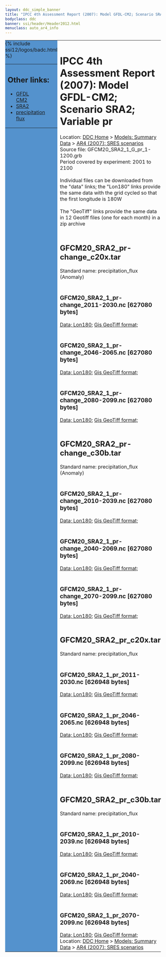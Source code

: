 ```yaml
---
layout: ddc_simple_banner
title: "IPCC 4th Assessment Report (2007): Model GFDL-CM2; Scenario SRA2; Variable pr"
bodyclass: ddc
banner: ssi/header/Header2012.html
menuclass: auto_ar4_info
---
```



<table width="100%" border="0" cellspacing="0" cellpadding="0" style="border-collapse: collapse;">
<tr style="margin:0;padding:0;border:0;">
<td style="margin:0;padding:0;border:0;height:1pt;width:150pt;background:#5492CD;" valign="top" >

<div id="lh-col2" class="auto_ar4_info">
<table class="menumain" bgcolor="#5492CD" cellspacing="0" width="100%" border="0">
<tr><td>
<h2> Other links:</h2>
<ul>
<li><a href="/auto/ar4/model-GFDL-CM2.html">GFDL<br/>CM2</a></li>
<li><a href="/auto/ar4/scenario-SRA2.html">SRA2</a></li>
<li><a href="/auto/ar4/var-precipitation_flux.html">precipitation flux</a></li>
</ul>
</td></tr>
{% include ssi12/logos/badc.html %}
</table>
</div>
</td>
<td><h1>IPCC 4th Assessment Report (2007): Model GFDL-CM2; Scenario SRA2; Variable pr</h1>

<!-- Breadcrumb1 -->
<div id="breadcrumb1" align="left">
Location: <a href="/index.html">DDC Home</a> > <a href="/sim/gcm_clim/">Models: Summary Data</a>
> <a href="/sim/gcm_clim/SRES_AR4/index.html">AR4 (2007): SRES scenarios</a>
</div>
<!-- End of Breadcrumb1 -->Source file: GFCM20_SRA2_1_G_pr_1-1200.grb
<br/>
Period covered by experiment: 2001 to 2100<br/>
<br/>Individual files can be downloaded from the "data" links; the "Lon180" links provide the same data
         with the grid cycled so that the first longitude is 180W<br/>
<br/>The "GeoTiff" links provide the same data in 12 Geotiff files (one for each month)
          in a zip archive<br/>
<br/><h2>GFCM20_SRA2_pr-change_c20x.tar</h2>
Standard name: precipitation_flux (Anomaly)<br>
<br/><h3>GFCM20_SRA2_1_pr-change_2011-2030.nc [627080 bytes]</h3>
<a href="http://apps.ipcc-data.org/cgi-bin/downl/ar4_nc/pr/GFCM20_SRA2_1_pr-change_2011-2030.nc">Data; </a><a href="http://apps.ipcc-data.org/cgi-bin/downl/ar4_nc/pr/GFCM20_SRA2_1_pr-change_2011-2030.cyto180.nc"> Lon180</a>; <a href="/cgi-bin/downl/ar4_tif/pr/GFCM20_SRA2_1_pr-change_2011-2030.zip">Gis GeoTiff format; </a><br/>
<br/><h3>GFCM20_SRA2_1_pr-change_2046-2065.nc [627080 bytes]</h3>
<a href="http://apps.ipcc-data.org/cgi-bin/downl/ar4_nc/pr/GFCM20_SRA2_1_pr-change_2046-2065.nc">Data; </a><a href="http://apps.ipcc-data.org/cgi-bin/downl/ar4_nc/pr/GFCM20_SRA2_1_pr-change_2046-2065.cyto180.nc"> Lon180</a>; <a href="/cgi-bin/downl/ar4_tif/pr/GFCM20_SRA2_1_pr-change_2046-2065.zip">Gis GeoTiff format; </a><br/>
<br/><h3>GFCM20_SRA2_1_pr-change_2080-2099.nc [627080 bytes]</h3>
<a href="http://apps.ipcc-data.org/cgi-bin/downl/ar4_nc/pr/GFCM20_SRA2_1_pr-change_2080-2099.nc">Data; </a><a href="http://apps.ipcc-data.org/cgi-bin/downl/ar4_nc/pr/GFCM20_SRA2_1_pr-change_2080-2099.cyto180.nc"> Lon180</a>; <a href="/cgi-bin/downl/ar4_tif/pr/GFCM20_SRA2_1_pr-change_2080-2099.zip">Gis GeoTiff format; </a><br/>
<br/><h2>GFCM20_SRA2_pr-change_c30b.tar</h2>
Standard name: precipitation_flux (Anomaly)<br>
<br/><h3>GFCM20_SRA2_1_pr-change_2010-2039.nc [627080 bytes]</h3>
<a href="http://apps.ipcc-data.org/cgi-bin/downl/ar4_nc/pr/GFCM20_SRA2_1_pr-change_2010-2039.nc">Data; </a><a href="http://apps.ipcc-data.org/cgi-bin/downl/ar4_nc/pr/GFCM20_SRA2_1_pr-change_2010-2039.cyto180.nc"> Lon180</a>; <a href="/cgi-bin/downl/ar4_tif/pr/GFCM20_SRA2_1_pr-change_2010-2039.zip">Gis GeoTiff format; </a><br/>
<br/><h3>GFCM20_SRA2_1_pr-change_2040-2069.nc [627080 bytes]</h3>
<a href="http://apps.ipcc-data.org/cgi-bin/downl/ar4_nc/pr/GFCM20_SRA2_1_pr-change_2040-2069.nc">Data; </a><a href="http://apps.ipcc-data.org/cgi-bin/downl/ar4_nc/pr/GFCM20_SRA2_1_pr-change_2040-2069.cyto180.nc"> Lon180</a>; <a href="/cgi-bin/downl/ar4_tif/pr/GFCM20_SRA2_1_pr-change_2040-2069.zip">Gis GeoTiff format; </a><br/>
<br/><h3>GFCM20_SRA2_1_pr-change_2070-2099.nc [627080 bytes]</h3>
<a href="http://apps.ipcc-data.org/cgi-bin/downl/ar4_nc/pr/GFCM20_SRA2_1_pr-change_2070-2099.nc">Data; </a><a href="http://apps.ipcc-data.org/cgi-bin/downl/ar4_nc/pr/GFCM20_SRA2_1_pr-change_2070-2099.cyto180.nc"> Lon180</a>; <a href="/cgi-bin/downl/ar4_tif/pr/GFCM20_SRA2_1_pr-change_2070-2099.zip">Gis GeoTiff format; </a><br/>
<br/><h2>GFCM20_SRA2_pr_c20x.tar</h2>
Standard name: precipitation_flux<br>
<br/><h3>GFCM20_SRA2_1_pr_2011-2030.nc [626948 bytes]</h3>
<a href="http://apps.ipcc-data.org/cgi-bin/downl/ar4_nc/pr/GFCM20_SRA2_1_pr_2011-2030.nc">Data; </a><a href="http://apps.ipcc-data.org/cgi-bin/downl/ar4_nc/pr/GFCM20_SRA2_1_pr_2011-2030.cyto180.nc"> Lon180</a>; <a href="/cgi-bin/downl/ar4_tif/pr/GFCM20_SRA2_1_pr_2011-2030.zip">Gis GeoTiff format; </a><br/>
<br/><h3>GFCM20_SRA2_1_pr_2046-2065.nc [626948 bytes]</h3>
<a href="http://apps.ipcc-data.org/cgi-bin/downl/ar4_nc/pr/GFCM20_SRA2_1_pr_2046-2065.nc">Data; </a><a href="http://apps.ipcc-data.org/cgi-bin/downl/ar4_nc/pr/GFCM20_SRA2_1_pr_2046-2065.cyto180.nc"> Lon180</a>; <a href="/cgi-bin/downl/ar4_tif/pr/GFCM20_SRA2_1_pr_2046-2065.zip">Gis GeoTiff format; </a><br/>
<br/><h3>GFCM20_SRA2_1_pr_2080-2099.nc [626948 bytes]</h3>
<a href="http://apps.ipcc-data.org/cgi-bin/downl/ar4_nc/pr/GFCM20_SRA2_1_pr_2080-2099.nc">Data; </a><a href="http://apps.ipcc-data.org/cgi-bin/downl/ar4_nc/pr/GFCM20_SRA2_1_pr_2080-2099.cyto180.nc"> Lon180</a>; <a href="/cgi-bin/downl/ar4_tif/pr/GFCM20_SRA2_1_pr_2080-2099.zip">Gis GeoTiff format; </a><br/>
<br/><h2>GFCM20_SRA2_pr_c30b.tar</h2>
Standard name: precipitation_flux<br>
<br/><h3>GFCM20_SRA2_1_pr_2010-2039.nc [626948 bytes]</h3>
<a href="http://apps.ipcc-data.org/cgi-bin/downl/ar4_nc/pr/GFCM20_SRA2_1_pr_2010-2039.nc">Data; </a><a href="http://apps.ipcc-data.org/cgi-bin/downl/ar4_nc/pr/GFCM20_SRA2_1_pr_2010-2039.cyto180.nc"> Lon180</a>; <a href="/cgi-bin/downl/ar4_tif/pr/GFCM20_SRA2_1_pr_2010-2039.zip">Gis GeoTiff format; </a><br/>
<br/><h3>GFCM20_SRA2_1_pr_2040-2069.nc [626948 bytes]</h3>
<a href="http://apps.ipcc-data.org/cgi-bin/downl/ar4_nc/pr/GFCM20_SRA2_1_pr_2040-2069.nc">Data; </a><a href="http://apps.ipcc-data.org/cgi-bin/downl/ar4_nc/pr/GFCM20_SRA2_1_pr_2040-2069.cyto180.nc"> Lon180</a>; <a href="/cgi-bin/downl/ar4_tif/pr/GFCM20_SRA2_1_pr_2040-2069.zip">Gis GeoTiff format; </a><br/>
<br/><h3>GFCM20_SRA2_1_pr_2070-2099.nc [626948 bytes]</h3>
<a href="http://apps.ipcc-data.org/cgi-bin/downl/ar4_nc/pr/GFCM20_SRA2_1_pr_2070-2099.nc">Data; </a><a href="http://apps.ipcc-data.org/cgi-bin/downl/ar4_nc/pr/GFCM20_SRA2_1_pr_2070-2099.cyto180.nc"> Lon180</a>; <a href="/cgi-bin/downl/ar4_tif/pr/GFCM20_SRA2_1_pr_2070-2099.zip">Gis GeoTiff format; </a><br/>
<!-- Breadcrumb2 -->
<div id="breadcrumb2" align="left">
Location: <a href="/index.html">DDC Home</a> > <a href="/sim/gcm_clim/">Models: Summary Data</a>
> <a href="/sim/gcm_clim/SRES_AR4/index.html">AR4 (2007): SRES scenarios</a>
</div>
<!-- End of Breadcrumb2 --></td></tr></table>
